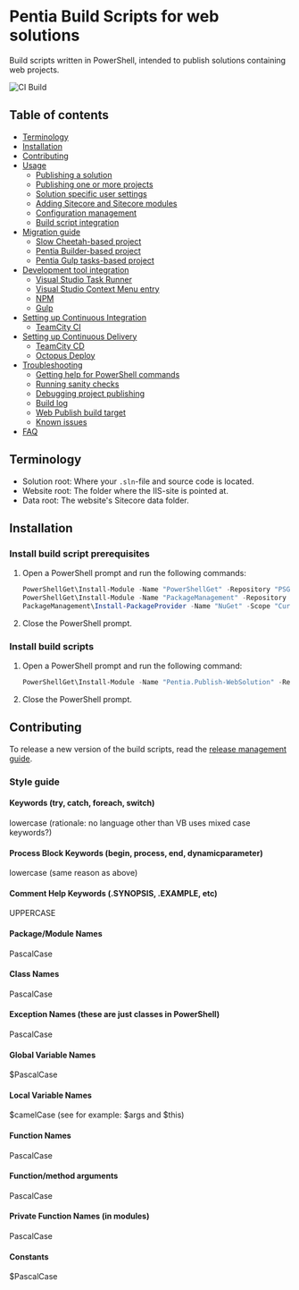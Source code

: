 # Pentia Build Scripts for web solutions

Build scripts written in PowerShell, intended to publish solutions containing web projects. 

![**CI Build**](https://pentia.visualstudio.com/_apis/public/build/definitions/6af2be26-000f-4864-ad4c-0af024086c4e/39/badge)

## Table of contents
* [Terminology](#terminology)
* [Installation](#installation)
* [Contributing](#contributing)
* [Usage](/docs/usage.md)
  * [Publishing a solution](/docs/usage.md#publishing-a-solution)
  * [Publishing one or more projects](/docs/usage.md#publishing-one-or-more-projects)
  * [Solution specific user settings](/docs/usage.md#solution-specific-user-settings)
  * [Adding Sitecore and Sitecore modules](/docs/usage.md#adding-sitecore-and-sitecore-modules)
  * [Configuration management](/docs/usage.md#configuration-management)
  * [Build script integration](/docs/usage.md#build-script-integration)
* [Migration guide](/docs/migration.md)
  * [Slow Cheetah-based project](/docs/migration.md#slow-cheetah-based-project)
  * [Pentia Builder-based project](/docs/migration.md#pentia-builder-based-project)
  * [Pentia Gulp tasks-based project](/docs/migration.md#pentia-gulp-tasks-based-project)
* [Development tool integration](/docs/development-tool-integration.md)
  * [Visual Studio Task Runner](/docs/development-tool-integration.md#visual-studio-task-runner)
  * [Visual Studio Context Menu entry](/docs/development-tool-integration.md#visual-studio-context-menu-entry)
  * [NPM](/docs/development-tool-integration.md#npm)
  * [Gulp](/docs/development-tool-integration.md#gulp)
* [Setting up Continuous Integration](/docs/devops.md#setting-up-continuous-integration)
  * [TeamCity CI](/docs/devops.md#teamcity-ci)
* [Setting up Continuous Delivery](/docs/devops.md#setting-up-continuous-delivery)
  * [TeamCity CD](/docs/devops.md#teamcity-cd)
  * [Octopus Deploy](/docs/devops.md#octopus-deploy)
* [Troubleshooting](/docs/troubleshooting.md)
  * [Getting help for PowerShell commands](/docs/troubleshooting.md#getting-help-for-powershell-commands)
  * [Running sanity checks](/docs/troubleshooting.md#running-sanity-checks)
  * [Debugging project publishing](/docs/troubleshooting.md#debugging-project-publishing)
  * [Build log](/docs/troubleshooting.md#build-log)
  * [Web Publish build target](/docs/troubleshooting.md#error-msb4057-the-target-webpublish-does-not-exist-in-the-project)
  * [Known issues](/docs/troubleshooting.md#known-issues)
* [FAQ](/docs/faq.md)

## Terminology
* Solution root: Where your `.sln`-file and source code is located.
* Website root: The folder where the IIS-site is pointed at.
* Data root: The website's Sitecore data folder.

## Installation

### Install build script prerequisites
1. Open a PowerShell prompt and run the following commands:

    ```powershell
    PowerShellGet\Install-Module -Name "PowerShellGet" -Repository "PSGallery" -Scope "CurrentUser" -Force
    PowerShellGet\Install-Module -Name "PackageManagement" -Repository "PSGallery" -Scope "CurrentUser" -Force
    PackageManagement\Install-PackageProvider -Name "NuGet" -Scope "CurrentUser" -Force
    ```

2. Close the PowerShell prompt.

### Install build scripts
1. Open a PowerShell prompt and run the following command:

   ```powershell
   PowerShellGet\Install-Module -Name "Pentia.Publish-WebSolution" -Repository "PSGallery" -Scope "CurrentUser" -AllowClobber -Force -Verbose
   ```
   
2. Close the PowerShell prompt.

## Contributing

To release a new version of the build scripts, read the [release management guide](/docs/release-management.md).

### Style guide

#### Keywords (try, catch, foreach, switch)
lowercase (rationale: no language other than VB uses mixed case keywords?)

#### Process Block Keywords (begin, process, end, dynamicparameter)
lowercase (same reason as above)

#### Comment Help Keywords (.SYNOPSIS, .EXAMPLE, etc)
UPPERCASE

#### Package/Module Names
PascalCase

#### Class Names
PascalCase

#### Exception Names (these are just classes in PowerShell)
PascalCase

#### Global Variable Names
$PascalCase

#### Local Variable Names
$camelCase (see for example: $args and $this)

#### Function Names
PascalCase

#### Function/method arguments
PascalCase

#### Private Function Names (in modules)
PascalCase

#### Constants
$PascalCase
